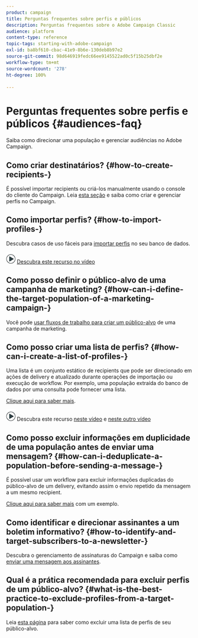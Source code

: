 ```yaml
---
product: campaign
title: Perguntas frequentes sobre perfis e públicos
description: Perguntas frequentes sobre o Adobe Campaign Classic
audience: platform
content-type: reference
topic-tags: starting-with-adobe-campaign
exl-id: ba8bf610-cbac-41e9-8b6e-130deb8b97e2
source-git-commit: 98d646919fedc66ee9145522ad0c5f15b25dbf2e
workflow-type: tm+mt
source-wordcount: '278'
ht-degree: 100%

---
```


# Perguntas frequentes sobre perfis e públicos {#audiences-faq}

Saiba como direcionar uma população e gerenciar audiências no Adobe Campaign.

## Como criar destinatários? {#how-to-create-recipients-}

É possível importar recipients ou criá-los manualmente usando o console do cliente do Campaign. Leia [esta seção](../../platform/using/about-profiles.md) e saiba como criar e gerenciar perfis no Campaign.

## Como importar perfis? {#how-to-import-profiles-}

Descubra casos de uso fáceis para [importar perfis](../../platform/using/import-operations-samples.md) no seu banco de dados.

![](assets/do-not-localize/how-to-video.png) [Descubra este recurso no vídeo](https://docs.adobe.com/content/help/pt-BR/campaign-classic-learn/tutorials/getting-started/importing-profiles.html)

## Como posso definir o público-alvo de uma campanha de marketing? {#how-can-i-define-the-target-population-of-a-marketing-campaign-}

Você pode [usar fluxos de trabalho para criar um público-alvo](../../campaign/using/marketing-campaign-deliveries.md#building-the-main-target-in-a-workflow) de uma campanha de marketing.


## Como posso criar uma lista de perfis? {#how-can-i-create-a-list-of-profiles-}

Uma lista é um conjunto estático de recipients que pode ser direcionado em ações de delivery e atualizado durante operações de importação ou execução de workflow. Por exemplo, uma população extraída do banco de dados por uma consulta pode fornecer uma lista.

[Clique aqui para saber mais](../../platform/using/creating-and-managing-lists.md#creating-a-profile-list-from-a-group).

![](assets/do-not-localize/how-to-video.png) Descubra este recurso [neste vídeo](https://docs.adobe.com/content/help/pt-BR/campaign-classic-learn/tutorials/profile-management/creating-a-list-of-recipients-with-a-workflow.html) e [neste outro vídeo](https://docs.adobe.com/content/help/pt-BR/campaign-classic-learn/tutorials/profile-management/creating-a-list-of-recipients.html)

## Como posso excluir informações em duplicidade de uma população antes de enviar uma mensagem? {#how-can-i-deduplicate-a-population-before-sending-a-message-}

É possível usar um workflow para excluir informações duplicadas do público-alvo de um delivery, evitando assim o envio repetido da mensagem a um mesmo recipient.

[Clique aqui para saber mais](../../workflow/using/deduplication.md#example--identify-the-duplicates-before-a-delivery) com um exemplo.

## Como identificar e direcionar assinantes a um boletim informativo? {#how-to-identify-and-target-subscribers-to-a-newsletter-}

Descubra o gerenciamento de assinaturas do Campaign e saiba como [enviar uma mensagem aos assinantes](../../delivery/using/managing-subscriptions.md).

## Qual é a prática recomendada para excluir perfis de um público-alvo? {#what-is-the-best-practice-to-exclude-profiles-from-a-target-population-}

Leia [esta página](../../workflow/using/read-list.md) para saber como excluir uma lista de perfis de seu público-alvo.
